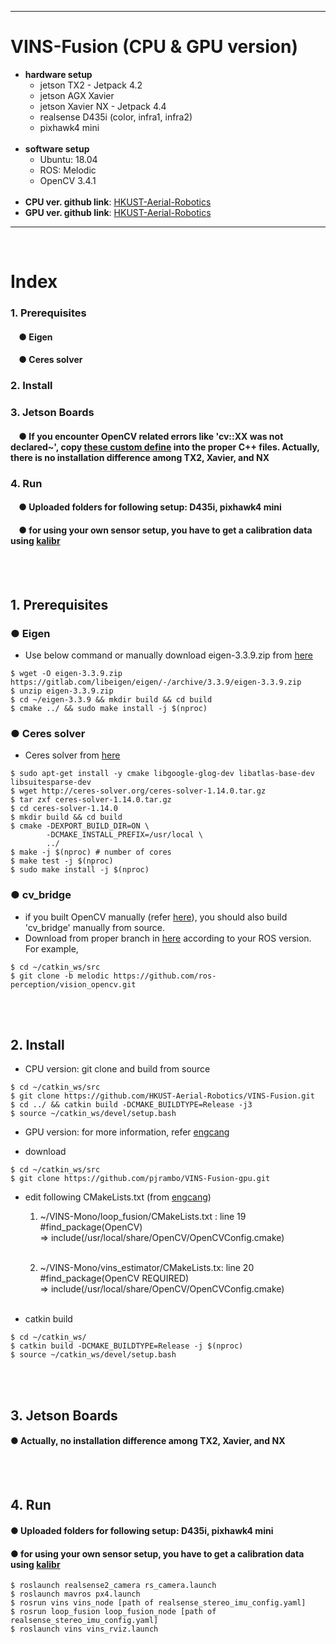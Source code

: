 ***
# VINS-Fusion (CPU & GPU version)
+ **hardware setup**
    + jetson TX2 - Jetpack 4.2
    + jetson AGX Xavier
    + jetson Xavier NX - Jetpack 4.4
    + realsense D435i (color, infra1, infra2)
    + pixhawk4 mini
    <br>
+ **software setup**
    + Ubuntu: 18.04 
    + ROS: Melodic
    + OpenCV 3.4.1
    <br>
+ **CPU ver. github link**: [HKUST-Aerial-Robotics](https://github.com/HKUST-Aerial-Robotics/VINS-Fusion)
+ **GPU ver. github link**: [HKUST-Aerial-Robotics](https://github.com/pjrambo/VINS-Fusion-gpu)
***
<br>

# Index
### 1. Prerequisites
####    &nbsp;&nbsp;&nbsp;&nbsp;● Eigen
####    &nbsp;&nbsp;&nbsp;&nbsp;● Ceres solver
### 2. Install
### 3. Jetson Boards
####    &nbsp;&nbsp;&nbsp;&nbsp;● If you encounter OpenCV related errors like 'cv::XX was not declared~', copy [these custom define]() into the proper C++ files. Actually, there is no installation difference among TX2, Xavier, and NX
### 4. Run
####    &nbsp;&nbsp;&nbsp;&nbsp;● Uploaded folders for following setup: D435i, pixhawk4 mini 
####    &nbsp;&nbsp;&nbsp;&nbsp;● for using your own sensor setup, you have to get a calibration data using [kalibr](https://github.com/zinuok/kalibr)
<br><br>

## 1. Prerequisites
### ● Eigen
+ Use below command or manually download eigen-3.3.9.zip from [here](http://eigen.tuxfamily.org/index.php?title=Main_Page)
```
$ wget -O eigen-3.3.9.zip https://gitlab.com/libeigen/eigen/-/archive/3.3.9/eigen-3.3.9.zip 
$ unzip eigen-3.3.9.zip
$ cd ~/eigen-3.3.9 && mkdir build && cd build
$ cmake ../ && sudo make install -j $(nproc)
```
### ● Ceres solver
+ Ceres solver from [here](http://ceres-solver.org/installation.html)
```
$ sudo apt-get install -y cmake libgoogle-glog-dev libatlas-base-dev libsuitesparse-dev
$ wget http://ceres-solver.org/ceres-solver-1.14.0.tar.gz
$ tar zxf ceres-solver-1.14.0.tar.gz
$ cd ceres-solver-1.14.0
$ mkdir build && cd build
$ cmake -DEXPORT_BUILD_DIR=ON \
        -DCMAKE_INSTALL_PREFIX=/usr/local \
        ../
$ make -j $(nproc) # number of cores
$ make test -j $(nproc)
$ sudo make install -j $(nproc)
```

### ● cv_bridge
+ if you built OpenCV manually (refer [here](https://github.com/zinuok/Xavier_NX#1-opencv-ver-341-install)), you should also build 'cv_bridge' manually from source.
+ Download from proper branch in [here](https://github.com/ros-perception/vision_opencv/tree/melodic) according to your ROS version. For example,
```
$ cd ~/catkin_ws/src
$ git clone -b melodic https://github.com/ros-perception/vision_opencv.git
```
<br><br>

## 2. Install
+ CPU version: git clone and build from source
```
$ cd ~/catkin_ws/src
$ git clone https://github.com/HKUST-Aerial-Robotics/VINS-Fusion.git
$ cd ../ && catkin build -DCMAKE_BUILDTYPE=Release -j3
$ source ~/catkin_ws/devel/setup.bash
```
+ GPU version: for more information, refer [engcang](https://github.com/engcang/vins-application#-opencv-with-cuda--necessary-for-gpu-version-1)

+ download
```
$ cd ~/catkin_ws/src
$ git clone https://github.com/pjrambo/VINS-Fusion-gpu.git
```

+ edit following CMakeLists.txt (from [engcang](https://github.com/engcang/vins-application#-opencv-with-cuda--necessary-for-gpu-version-1))
    1) ~/VINS-Mono/loop_fusion/CMakeLists.txt : line 19 <br>
        #find_package(OpenCV) <br>
        => include(/usr/local/share/OpenCV/OpenCVConfig.cmake) <br><br>

    2) ~/VINS-Mono/vins_estimator/CMakeLists.tx: line 20 <br>
        #find_package(OpenCV REQUIRED) <br>
        => include(/usr/local/share/OpenCV/OpenCVConfig.cmake) <br><br>


+ catkin build
```
$ cd ~/catkin_ws/
$ catkin build -DCMAKE_BUILDTYPE=Release -j $(nproc)
$ source ~/catkin_ws/devel/setup.bash
```
<br><br>

## 3. Jetson Boards
#### ● Actually, no installation difference among TX2, Xavier, and NX
<br><br>

## 4. Run
#### ● Uploaded folders for following setup: D435i, pixhawk4 mini 
#### ● for using your own sensor setup, you have to get a calibration data using [kalibr](https://github.com/zinuok/kalibr)
```
$ roslaunch realsense2_camera rs_camera.launch
$ roslaunch mavros px4.launch
$ rosrun vins vins_node [path of realsense_stereo_imu_config.yaml]
$ rosrun loop_fusion loop_fusion_node [path of realsense_stereo_imu_config.yaml]
$ roslaunch vins vins_rviz.launch
```

